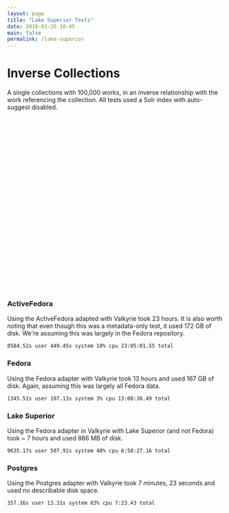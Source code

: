 ```yaml
---
layout: page
title: "Lake Superior Tests"
date: 2018-03-26 10:45
main: false
permalink: /lake-superior
---
```


<script type="text/javascript" src="https://canvasjs.com/assets/script/jquery-1.11.1.min.js"></script>
<script type="text/javascript" src="https://canvasjs.com/assets/script/canvasjs.min.js"></script>
<script type="text/javascript" src="/projects/fedora-tests/chart.js"></script>
<script type="text/javascript" src="/projects/fedora-tests/superior-chart.js"></script>

# Inverse Collections

A single collections with 100,000 works, in an inverse relationship with the work referencing
the collection. All tests used a Solr index with auto-suggest disabled.

<div id="lakeSuperiorComparison" style="width:100%; height:400px;"></div>

### ActiveFedora

Using the ActiveFedora adapted with Valkyrie took 23 hours. It is also worth noting that even
though this was a metadata-only test, it used 172 GB of disk. We're assuming this was largely in the Fedora repository.

    8584.52s user 449.45s system 10% cpu 23:05:01.55 total

### Fedora

Using the Fedora adapter with Valkyrie took 13 hours and used 167 GB of disk. Again, assuming this was largely all Fedora data.

    1345.51s user 107.13s system 3% cpu 13:08:38.49 total

### Lake Superior

Using the Fedora adapter in Valkyrie with Lake Superior (and not Fedora) took ~ 7 hours and used 866 MB of
disk.

    9635.17s user 507.91s system 40% cpu 6:58:27.16 total

### Postgres

Using the Postgres adapter with Valkyrie took 7 minutes, 23 seconds and used no describable disk space.

    357.16s user 13.31s system 83% cpu 7:23.43 total


